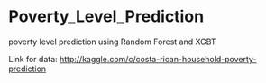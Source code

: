 # Poverty_Level_Prediction
poverty level prediction using Random Forest and XGBT

Link for data: http://kaggle.com/c/costa-rican-household-poverty-prediction
